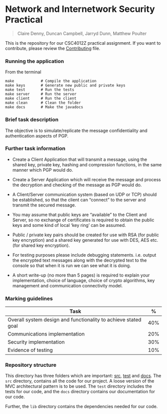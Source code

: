 
# Network and Internetwork Security Practical

> Claire Denny, Duncan Campbell, Jarryd Dunn, Matthew Poulter

This is the repository for our CSC4012Z practical assignment. If you want to contribute, please review the [Contributing](/CONTRIBUTING.md) file.

### Running the application
From the terminal
```
make			# Compile the application
make keys		# Generate new public and private keys
make test		# Run the tests
make server		# Run the server
make client		# Run the client
make clean		# Clean the folder
make docs		# Make the javadocs
```

### Brief task description
The objective is to simulate/replicate the message confidentiality and authentication aspects of PGP.

### Further task information

 - Create a Client Application that will transmit a message, using the shared key, private key, hashing and compression functions, in the same manner which PGP would do.

 - Create a Server Application which will receive the message and process the decryption and checking of the message as PGP would do.

 - A Client/Server communication system (based on UDP or TCP) should be established, so that the client can “connect” to the server and transmit the secured message.

 - You may assume that public keys are “available” to the Client and Server, so no exchange of certificates is required to obtain the public keys and some kind of local ‘key ring’ can be assumed.

-  Public / private key pairs should be created for use with RSA (for public key encryption) and a shared key generated for use with DES, AES etc. (for shared key encryption).

 - For testing purposes please include debugging statements. i.e. output the encrypted text messages along with the decrypted text to the console so that when it is run we can see what it is doing.

- A short write-up (no more than 5 pages) is required to explain your    implementation, choice of language, choice of crypto algorithms, key    management and communication connectivity model.

### Marking guidelines
| Task | % |
|--|--|
| Overall system design and functionality to achieve stated goal | 40% |
| Communications implementation | 20% |
| Security implementation | 30% |
| Evidence of testing | 10% |


### Repository structure
This directory has three folders which are important: [src](/src), [test](/test) and [docs](/docs). The `src` directory, contains all the code for our project. A loose version of the MVC architectural pattern is to be used. The `test` directory includes the tests for our code, and the `docs` directory contains our documentation for our code.

Further, the `lib` directory contains the dependencies needed for our code.
